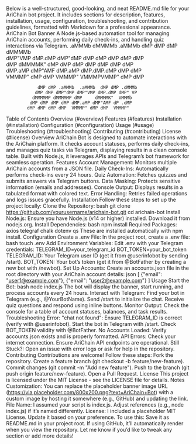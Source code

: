 Below is a well-structured, good-looking, and neat README.md file for your AriChain bot project. It includes sections for description, features, installation, usage, configuration, troubleshooting, and contribution guidelines, formatted with Markdown for a professional appearance.
AriChain Bot
Banner <!-- Optional: Replace with an actual banner image if you have one -->
A Node.js-based automation tool for managing AriChain accounts, performing daily check-ins, and handling quiz interactions via Telegram.
   .aMMMb  dMMMMb  .aMMMb  dMP dMP dMP dMMMMb          
  dMP"VMP dMP.dMP dMP"dMP dMP dMP dMP dMP dMP          
 dMP     dMMMMK" dMP dMP dMP dMP dMP dMP dMP           
dMP.aMP dMP"AMF dMP.aMP dMP.dMP.dMP dMP dMP            
VMMMP" dMP dMP  VMMMP"  VMMMPVMMP" dMP dMP             
                                                       
                dMP dMP .aMMMb  .aMMMb  dMP dMP .dMMMb 
               dMP dMP dMP"dMP dMP"VMP dMP.dMP dMP" VP 
              dMMMMMP dMMMMMP dMP     dMMMMK"  VMMMb   
             dMP dMP dMP dMP dMP.aMP dMP"AMF dP .dMP   
            dMP dMP dMP dMP  VMMMP" dMP dMP  VMMMP"
Table of Contents
Overview (#overview)
Features (#features)
Installation (#installation)
Configuration (#configuration)
Usage (#usage)
Troubleshooting (#troubleshooting)
Contributing (#contributing)
License (#license)
Overview
AriChain Bot is designed to automate interactions with the AriChain platform. It checks account statuses, performs daily check-ins, and manages quiz tasks via Telegram, displaying results in a clean console table. Built with Node.js, it leverages APIs and Telegram’s bot framework for seamless operation.
Features
Account Management: Monitors multiple AriChain accounts from a JSON file.
Daily Check-Ins: Automatically performs check-ins every 24 hours.
Quiz Automation: Fetches quizzes and submits answers via Telegram buttons.
Data Masking: Protects sensitive information (emails and addresses).
Console Output: Displays results in a tabulated format with colored text.
Error Handling: Retries failed operations and logs issues gracefully.
Installation
Follow these steps to set up the project locally:
Clone the Repository:
bash
git clone https://github.com/yourusername/arichain-bot.git
cd arichain-bot
Install Node.js:
Ensure you have Node.js (v14 or higher) installed. Download it from nodejs.org.
Install Dependencies:
bash
npm install
Required Packages:
axios
telegraf
chalk
dotenv
qs
These are installed automatically with npm install.
Configuration
Create a .env File:
In the project root, create a .env file:
bash
touch .env
Add Environment Variables:
Edit .env with your Telegram credentials:
TELEGRAM_ID=your_telegram_id
BOT_TOKEN=your_bot_token
TELEGRAM_ID: Your Telegram user ID (get it from @userinfobot by sending /start).
BOT_TOKEN: Your bot’s token (get it from @BotFather by creating a new bot with /newbot).
Set Up Accounts:
Create an accounts.json file in the root directory with your AriChain account details:
json
[
    {"email": "user1@example.com"},
    {"email": "user2@example.com"}
]
Usage
Start the Bot:
bash
node index.js
The bot will display the banner, start running, and process accounts every 24 hours.
Interact with Telegram:
Find your bot in Telegram (e.g., @YourBotName).
Send /start to initialize the chat.
Receive quiz questions and respond using inline buttons.
Monitor Output:
Check the console for a table of account statuses, balances, and task results.
Troubleshooting
Error: "chat not found":
Ensure TELEGRAM_ID is correct (verify with @userinfobot).
Start the bot in Telegram with /start.
Check BOT_TOKEN validity with @BotFather.
No Accounts Loaded:
Verify accounts.json exists and is properly formatted.
API Errors:
Check your internet connection.
Ensure AriChain API endpoints are operational.
Still Stuck?:
Open an issue with error logs or ask for help in the repository.
Contributing
Contributions are welcome! Follow these steps:
Fork the repository.
Create a feature branch (git checkout -b feature/new-feature).
Commit changes (git commit -m "Add new feature").
Push to the branch (git push origin feature/new-feature).
Open a Pull Request.
License
This project is licensed under the MIT License - see the LICENSE file for details.
Notes
Customization: You can replace the placeholder banner image URL (https://via.placeholder.com/800x200.png?text=AriChain+Bot) with a custom image by hosting it somewhere (e.g., GitHub) and updating the link.
File Name: I assumed your script is index.js. Adjust references (e.g., node index.js) if it’s named differently.
License: I included a placeholder MIT License. Update it based on your preference.
To use this:
Save it as README.md in your project root.
If using GitHub, it’ll automatically render when you view the repository.
Let me know if you’d like to tweak any section or add more details!

